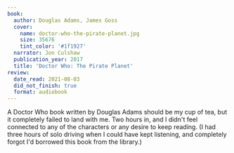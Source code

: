 ```yaml
---
book:
  author: Douglas Adams, James Goss
  cover:
    name: doctor-who-the-pirate-planet.jpg
    size: 35676
    tint_color: '#1f1927'
  narrator: Jon Culshaw
  publication_year: 2017
  title: 'Doctor Who: The Pirate Planet'
review:
  date_read: 2021-08-03
  did_not_finish: true
  format: audiobook
---
```


A Doctor Who book written by Douglas Adams should be my cup of tea, but it completely failed to land with me.
Two hours in, and I didn't feel connected to any of the characters or any desire to keep reading.
(I had three hours of solo driving when I could have kept listening, and completely forgot I'd borrowed this book from the library.)